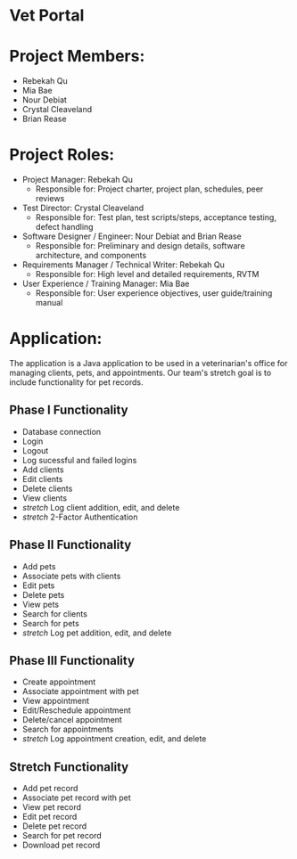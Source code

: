 # Vet Portal

# Project Members:
- Rebekah Qu
- Mia Bae
- Nour Debiat
- Crystal Cleaveland
- Brian Rease

# Project Roles:
- Project Manager: Rebekah Qu
  - Responsible for: Project charter, project plan, schedules, peer reviews
- Test Director: Crystal Cleaveland
  - Responsible for: Test plan, test scripts/steps, acceptance testing, defect handling
- Software Designer / Engineer: Nour Debiat and Brian Rease
  - Responsible for: Preliminary and design details, software architecture, and components
- Requirements Manager / Technical Writer: Rebekah Qu
  - Responsible for: High level and detailed requirements, RVTM
- User Experience / Training Manager: Mia Bae
  - Responsible for: User experience objectives, user guide/training manual
  
# Application:
The application is a Java application to be used in a veterinarian's office for managing clients, pets, and appointments. Our team's stretch goal is to include functionality for pet records. 
  
## Phase I Functionality
- Database connection
- Login
- Logout
- Log sucessful and failed logins
- Add clients
- Edit clients
- Delete clients
- View clients
- *stretch* Log client addition, edit, and delete
- *stretch* 2-Factor Authentication
  
## Phase II Functionality
- Add pets 
- Associate pets with clients
- Edit pets
- Delete pets
- View pets
- Search for clients
- Search for pets
- *stretch* Log pet addition, edit, and delete
  
## Phase III Functionality
- Create appointment
- Associate appointment with pet
- View appointment
- Edit/Reschedule appointment
- Delete/cancel appointment
- Search for appointments
- *stretch* Log appointment creation, edit, and delete

## Stretch Functionality
- Add pet record
- Associate pet record with pet
- View pet record
- Edit pet record
- Delete pet record
- Search for pet record
- Download pet record
